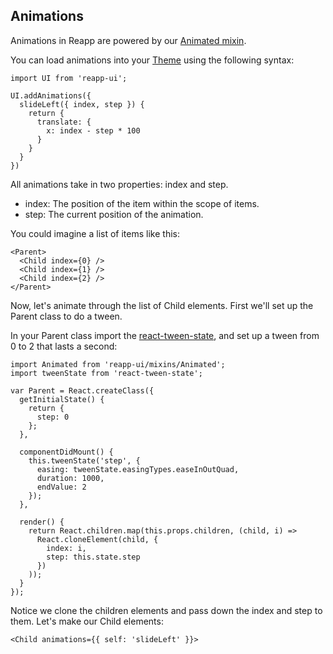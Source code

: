 ## Animations

Animations in Reapp are powered by our [Animated mixin](https://github.com/reapp/reapp-ui/blob/master/mixins/Animated.js).

You can load animations into your [Theme](https://reapp.io/themes.html) using the following
syntax:

```
import UI from 'reapp-ui';

UI.addAnimations({
  slideLeft({ index, step }) {
    return {
      translate: {
        x: index - step * 100
      }
    }
  }
})
```

All animations take in two properties: index and step.

- index: The position of the item within the scope of items.
- step: The current position of the animation.

You could imagine a list of items like this:

```
<Parent>
  <Child index={0} />
  <Child index={1} />
  <Child index={2} />
</Parent>
```

Now, let's animate through the list of Child elements. First we'll set up
the Parent class to do a tween.

In your Parent class import the [react-tween-state](https://github.com/chenglou/react-tween-state),
and set up a tween from 0 to 2 that lasts a second:

```
import Animated from 'reapp-ui/mixins/Animated';
import tweenState from 'react-tween-state';

var Parent = React.createClass({
  getInitialState() {
    return {
      step: 0
    };
  },

  componentDidMount() {
    this.tweenState('step', {
      easing: tweenState.easingTypes.easeInOutQuad,
      duration: 1000,
      endValue: 2
    });
  },

  render() {
    return React.children.map(this.props.children, (child, i) =>
      React.cloneElement(child, {
        index: i,
        step: this.state.step
      })
    ));
  }
});
```

Notice we clone the children elements and pass down the index and step to them.
Let's make our Child elements:

```
<Child animations={{ self: 'slideLeft' }}>
```

